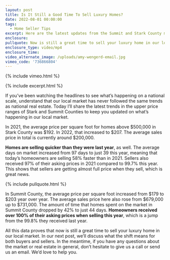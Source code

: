 ```yaml
---
layout: post
title: Is It Still a Good Time To Sell Luxury Homes?
date: 2022-08-01 00:00:00
tags:
  - Home Seller Tips
excerpt: Here are the latest updates from the Summit and Stark County markets.
enclosure:
pullquote: Now is still a great time to sell your luxury home in our local market.
enclosure_type: video/mp4
enclosure_time:
video_alternate_image: /uploads/amy-wengerd-email.jpg
vimeo_code: '736866804'
---
```

{% include vimeo.html %}

{% include excerpt.html %}

If you’ve been watching the headlines to see what’s happening on a national scale, understand that our local market has never followed the same trends as national real estate. Today I’ll share the latest trends in the upper price ranges of Stark and Summit Counties to keep you updated on what’s happening in our local market.

In 2021, the average price per square foot for homes above $500,000 in Stark County was $192. In 2022, that increased to $207. The average sales price in total is currently around $200,000.

**Homes are selling quicker than they were last year**, as well. The average days on market increased from 97 days to just 39 this year, meaning that today’s homeowners are selling 58% faster than in 2021. Sellers also received 97% of their asking prices in 2021 compared to 99.7% this year. This shows that sellers are getting almost full price when they sell, which is great news.

{% include pullquote.html %}

In Summit County, the average price per square foot increased from $179 to $203 year over year. The average sales price here also rose from $679,000 up to $731,000. The amount of time that homes spent on the market in Summit County dropped by 42% to just 44 days. **Homeowners received over 100% of their asking prices when selling this year**, which is a jump from the 99.8% they received last year.

All this data proves that now is still a great time to sell your luxury home in our local market. In our next post, we’ll discuss what the shift means for both buyers and sellers. In the meantime, if you have any questions about the market or real estate in general, don’t hesitate to give us a call or send us an email. We’d love to help you.